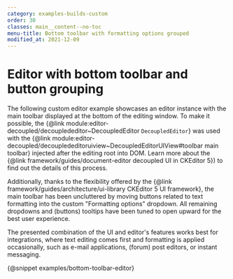 ```yaml
---
category: examples-builds-custom
order: 30
classes: main__content--no-toc
menu-title: Bottom toolbar with formatting options grouped
modified_at: 2021-12-09
---
```


# Editor with bottom toolbar and button grouping

The following custom editor example showcases an editor instance with the main toolbar displayed at the bottom of the editing window. To make it possible, the {@link module:editor-decoupled/decouplededitor~DecoupledEditor `DecoupledEditor`} was used with the {@link module:editor-decoupled/decouplededitoruiview~DecoupledEditorUIView#toolbar main toolbar} injected after the editing root into DOM. Learn more about the {@link framework/guides/document-editor decoupled UI in CKEditor 5}) to find out the details of this process.

Additionally, thanks to the flexibility offered by the {@link framework/guides/architecture/ui-library CKEditor 5 UI framework}, the main toolbar has been uncluttered by moving buttons related to text formatting into the custom "Formatting options" dropdown. All remaining dropdowns and (buttons) tooltips have been tuned to open upward for the best user experience.

The presented combination of the UI and editor's features works best for integrations, where text editing comes first and formatting is applied occasionally, such as e-mail applications, (forum) post editors, or instant messaging.

{@snippet examples/bottom-toolbar-editor}
